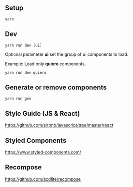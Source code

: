 ## Setup
`yarn`

## Dev
`yarn run dev [ui]`

Optional parameter **ui** set the group of ui components to load.

Example: Load only **quiero** components.

`yarn run dev quiero`

## Generate or remove components
`yarn run gen`

## Style Guide (JS & React)
https://github.com/airbnb/javascript/tree/master/react

## Styled Components
https://www.styled-components.com/

## Recompose
https://github.com/acdlite/recompose
